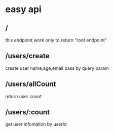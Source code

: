 # easy api

## /

this endpoint work only to return "root endpoint"

## /users/create

create user
name,age,email pass by query param

## /users/allCount

return user count

## /users/:count

get user infomation by userId
